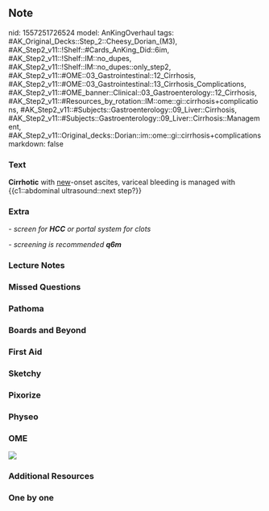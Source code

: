 ## Note
nid: 1557251726524
model: AnKingOverhaul
tags: #AK_Original_Decks::Step_2::Cheesy_Dorian_(M3), #AK_Step2_v11::!Shelf::#Cards_AnKing_Did::6im, #AK_Step2_v11::!Shelf::IM::no_dupes, #AK_Step2_v11::!Shelf::IM::no_dupes::only_step2, #AK_Step2_v11::#OME::03_Gastrointestinal::12_Cirrhosis, #AK_Step2_v11::#OME::03_Gastrointestinal::13_Cirrhosis_Complications, #AK_Step2_v11::#OME_banner::Clinical::03_Gastroenterology::12_Cirrhosis, #AK_Step2_v11::#Resources_by_rotation::IM::ome::gi::cirrhosis+complications, #AK_Step2_v11::#Subjects::Gastroenterology::09_Liver::Cirrhosis, #AK_Step2_v11::#Subjects::Gastroenterology::09_Liver::Cirrhosis::Management, #AK_Step2_v11::Original_decks::Dorian::im::ome::gi::cirrhosis+complications
markdown: false

### Text
<b>Cirrhotic</b> with <u>new</u>-onset ascites, variceal bleeding
is managed with {{c1::abdominal ultrasound::next step?}}

### Extra
<i>- screen for <b>HCC</b> or portal system for clots</i>
<div>
  <i>- screening is recommended <b>q6m</b></i>
</div>

### Lecture Notes


### Missed Questions


### Pathoma


### Boards and Beyond


### First Aid


### Sketchy


### Pixorize


### Physeo


### OME
<div class="ome-widget">
  <a href=
  "https://onlinemeded.org/spa/gastroenterology/cirrhosis/acquire?ref=anki">
  <img src="_OME_AnkiFlashcards_Lesson_4.png"></a>
</div>

### Additional Resources


### One by one


